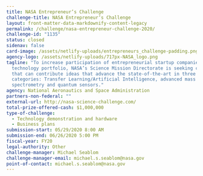 ```yaml
---
title: NASA Entrepreneur’s Challenge
challenge-title: NASA Entrepreneur’s Challenge
layout: front-matter-data-markdownify-content-legacy
permalink: /challenge/nasa-entrepreneur-challenge-2020/
challenge-id: "1135"
status: closed
sidenav: false
card-image: /assets/netlify-uploads/entrepreneurs_challenge-padding.png
agency-logo: /assets/netlify-uploads/717px-NASA_logo.png
tagline: "To increase participation of entrepreneurial startup companies in its
  technology portfolio, NASA’s Science Mission Directorate is seeking companies
  that can contribute ideas that advance the state-of-the-art in three
  categories: Transfer Learning/Artificial Intelligence, advanced mass
  spectrometry and quantum sensors."
agency: National Aeronautics and Space Administration
partners-non-federal: ""
external-url: http://nasa-science-challenge.com/
total-prize-offered-cash: $1,000,000
type-of-challenge:
  - Technology demonstration and hardware
  - Business plans
submission-start: 05/29/2020 8:00 AM
submission-end: 06/26/2020 5:00 PM
fiscal-year: FY20
legal-authority: Other
challenge-manager: Michael Seablom
challenge-manager-email: michael.s.seablom@nasa.gov
point-of-contact: michael.s.seablom@nasa.gov
---
```

